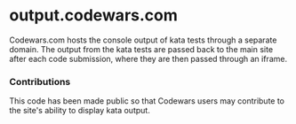 output.codewars.com
=======================

Codewars.com hosts the console output of kata tests through a separate domain. The output from the kata tests are 
passed back to the main site after each code submission, where they are then passed through an iframe. 


### Contributions
This code has been made public so that Codewars users may contribute to the site's ability to display kata output.


